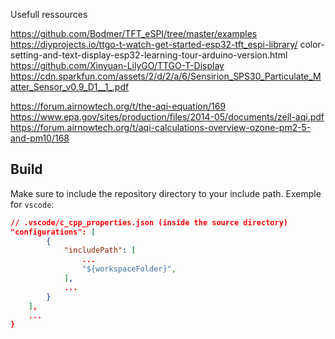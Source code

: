 Usefull ressources

https://github.com/Bodmer/TFT_eSPI/tree/master/examples
https://diyprojects.io/ttgo-t-watch-get-started-esp32-tft_espi-library/
color-setting-and-text-display-esp32-learning-tour-arduino-version.html
https://github.com/Xinyuan-LilyGO/TTGO-T-Display
https://cdn.sparkfun.com/assets/2/d/2/a/6/Sensirion_SPS30_Particulate_Matter_Sensor_v0.9_D1__1_.pdf

https://forum.airnowtech.org/t/the-aqi-equation/169
https://www.epa.gov/sites/production/files/2014-05/documents/zell-aqi.pdf
https://forum.airnowtech.org/t/aqi-calculations-overview-ozone-pm2-5-and-pm10/168

## Build

Make sure to include the repository directory to your include path. 
Exemple for `vscode`: 

```json
// .vscode/c_cpp_properties.json (inside the source directory)
"configurations": [
        {
            "includePath": [
                ...
                "${workspaceFolder}",
            ],
            ...
        }
    ],
    ...
}
```
